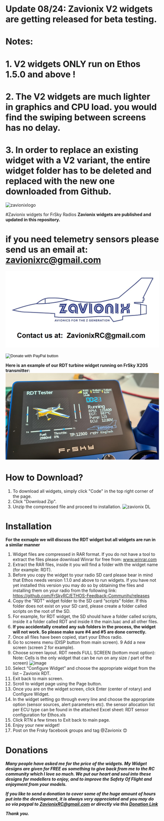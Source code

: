 # Update 08/24: Zavionix V2 widgets are getting released for beta testing.
# Notes: 
# 1. V2 widgets ONLY run on Ethos 1.5.0 and above ! 
# 2. The V2 widgets are much lighter in graphics and CPU load. you would find the swiping between screens has no delay.
# 3. In order to replace an existing widget with a V2 variant, the entire widget folder has to be deleted and replaced with the new one downloaded from Github.




![zavionixlogo](https://github.com/user-attachments/assets/fa53db2c-5518-47e4-ad39-6bc7ea443ecd)



#Zavionix widgets for FrSky Radios
**Zavionix widgets are published and updated in this repository.**
# if you need telemetry sensors please send us an email at: zavionixrc@gmail.com
![Alt text](zavionixlogo.png?raw=true "Title")



<form action="https://www.paypal.com/donate" method="post" target="_top">
<input type="hidden" name="hosted_button_id" value="GEWL4TN8WEAKQ" />
<input type="image" src="https://www.paypalobjects.com/en_US/IL/i/btn/btn_donateCC_LG.gif" border="0" name="submit" title="PayPal - The safer, easier way to pay online!" alt="Donate with PayPal button" />
<img alt="" border="0" src="https://www.paypal.com/en_IL/i/scr/pixel.gif" width="1" height="1" />
</form>

**Here is an example of our RDT turbine widget running on FrSky X20S transmitter:**
![Alt text](rdt.jpg?raw=true "Title")

# How to Download?
1. To download all widgets, simply click "Code" in the top right corner of the page.
2. Click "Download Zip".
3. Unzip the compressed file and proceed to installation.
![zavionix DL](https://github.com/i3dm/Zavionix/assets/8968780/402e1269-415a-4dba-9db1-6492cce27ace)

# Installation
**For the exmaple we will discuss the RDT widget but all widgets are run in a similar manner**

1.	Widget files are compressed in RAR format. If you do not have a tool to extract the files please download Winrar for free from: www.winrar.com
2.	Extract the RAR files, inside it you will find a folder with the widget name (for example: RDT).
3.	Before you copy the widget to your radio SD card please bear in mind that Ethos needs version 1.1.0 and above to run widgets. If you have not yet installed this version you may do so by obtaining the files and installing them on your radio from the following link:
https://github.com/FrSkyRC/ETHOS-Feedback-Community/releases
4.	Copy the "RDT" widget folder to the SD card “scripts” folder. If this folder does not exist on your SD card, please create a folder called scripts on the root of the SD.
5.	For example, for RDT widget, the SD should have a folder called scripts, inside it a folder called RDT and inside it the main.luac and all other files.
6.	**If you accidentally created any sub folders in the process, the widget will not work. So please make sure #4 and #5 are done correctly.**
7.	Once all files have been copied, start your Ethos radio.
8.	Go to screens menu (DISP button from main screen).
9	Add a new screen (screen 2 for example).
10. Choose screen layout. RDT needs FULL SCREEN (bottom most option): Note: Cells is the only widget that can be run on any size / part of the screen)
![image](https://user-images.githubusercontent.com/8968780/211631102-098c4c63-71ee-4db4-badd-cce670a688a9.png)
11. Select “Configure Widget” and choose the appropriate widget from the list – Zavionix RDT.
15.	Exit back to main screen.
16.	Scroll to widget page using the Page button.
17.	Once you are on the widget screen, click Enter (center of rotary) and Configure Widget.
18.	In the widget setting go through every line and choose the appropriate option (sensor sources, alert parameters etc).
the sensor allocation list per ECU type can be found in the attached Excel sheet: 
RDT sensor configuration for Ethos.xls
19.	Click RTN a few times to Exit back to main page.
20.	Enjoy your new widget!
21.	Post on the Frsky facebook groups and tag @Zavionix 😊





# Donations
***Many people have asked me for the price of the widgets.
My Widget designs are given for FREE as something to give back from me to the RC community which I love so much.
We put our heart and soul into these designs for modellers to enjoy, and to improve the Safety Of Flight and enjoyment from your models.***

***If you  like to send a donation to cover some of the huge amount of hours put into the development, it is always very appreciated 
and you may do so via paypal to ZavionixRC@gmail.com 
or directly via this [Donation Link](https://www.paypal.com/donate/?hosted_button_id=GEWL4TN8WEAKQ)***

***Thank you.***
